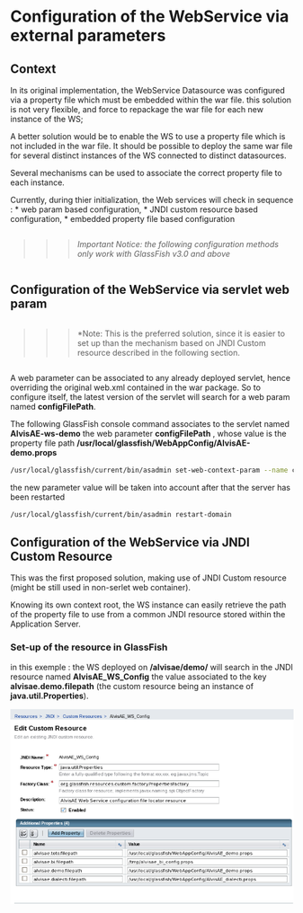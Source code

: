 # Configuration of the WebService via external parameters

## Context

In its original implementation, the WebService Datasource was configured via a property file which must be embedded within the war file.
this solution is not very flexible, and force to repackage the war file for each new instance of the WS;

A better solution would be to enable the WS to use a property file which is not included in the war file. 
It should be possible to deploy the same war file for several distinct instances of the WS connected to distinct datasources.

Several mechanisms can be used to associate the correct property file to each instance.

Currently, during thier initialization, the Web services will check in sequence :
	* web param based configuration,
	* JNDI custom resource based configuration,
	* embedded property file based configuration


<pre></pre>
>>>*Important Notice: the following configuration methods only work with GlassFish v3.0 and above*
<pre></pre>

## Configuration of the WebService via servlet web param
<pre></pre>
>>>*Note: This is the preferred solution, since it is easier to set up than the mechanism based on JNDI Custom resource described in the following section.
<pre></pre>

A web parameter can be associated to any already deployed servlet, hence overriding the original web.xml contained in the war package.
So to configure itself, the latest version of the servlet will search for a web param named **configFilePath**.

The following GlassFish console command associates to the servlet named **AlvisAE-ws-demo** the web parameter **configFilePath** , whose value is the property file path **/usr/local/glassfish/WebAppConfig/AlvisAE-demo.props** 
```sh
/usr/local/glassfish/current/bin/asadmin set-web-context-param --name configFilePath --value '/usr/local/glassfish/WebAppConfig/AlvisAE-demo.props' 'AlvisAE-ws-demo'
``` 

the new parameter value will be taken into account after that the server has been restarted
```sh 
/usr/local/glassfish/current/bin/asadmin restart-domain 
``` 


## Configuration of the WebService via JNDI Custom Resource

This was the first proposed solution, making use of JNDI Custom resource (might be still used in non-serlet web container).


Knowing its own context root, the WS instance can easily retrieve the path of the property file to use from a common JNDI resource stored within the Application Server.


### Set-up of the resource in GlassFish

in this exemple :
the WS deployed on **/alvisae/demo/** will search in the JNDI resource named **AlvisAE_WS_Config** the value associated to the key **alvisae.demo.filepath** 
(the custom resource being an instance of **java.util.Properties**).

![](images/AlvisAE_WSConfig_JNDIresource.png)
